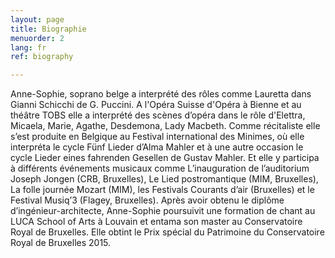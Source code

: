 ```yaml
---
layout: page
title: Biographie
menuorder: 2
lang: fr
ref: biography

---
```



Anne-Sophie, soprano belge a interprété des rôles comme Lauretta dans Gianni Schicchi de G. Puccini. A l'Opéra Suisse d'Opéra à Bienne et au théâtre TOBS elle a interprété des scènes d’opéra dans le rôle d'Elettra, Micaela, Marie, Agathe, Desdemona, Lady Macbeth. Comme récitaliste elle s’est produite en Belgique au Festival international des Minimes, où elle interpréta le cycle Fünf Lieder d’Alma Mahler et à une autre occasion le cycle Lieder eines fahrenden Gesellen de Gustav Mahler. Et elle y participa à différents événements musicaux comme L’inauguration de l’auditorium Joseph Jongen (CRB, Bruxelles), Le Lied postromantique (MIM, Bruxelles), La folle journée Mozart (MIM), les Festivals Courants d’air (Bruxelles) et le Festival Musiq’3 (Flagey, Bruxelles). Après avoir obtenu le diplôme d’ingénieur-architecte, Anne-Sophie poursuivit une formation de chant au LUCA School of Arts à Louvain et entama son master au Conservatoire Royal de Bruxelles. Elle obtint le Prix spécial du Patrimoine du Conservatoire Royal de Bruxelles 2015. 
